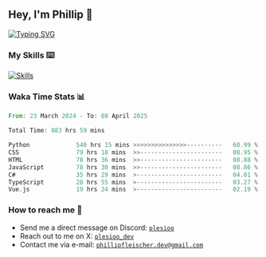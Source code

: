 ## Hey, I'm Phillip 👋

[![Typing SVG](https://readme-typing-svg.demolab.com/?lines=Web+Developer;Bot+Developer)](https://git.io/typing-svg)

### My Skills ⌨️
[![Skills](https://skillicons.dev/icons?i=python,cs,js,ts,react,mongodb,html,css,figma,discord,github,pycharm,vscode,notion)](https://github.com/plesioo)

### Waka Time Stats 📊
<!--START_SECTION:waka-->

```rust
From: 23 March 2024 - To: 08 April 2025

Total Time: 883 hrs 59 mins

Python             540 hrs 15 mins >>>>>>>>>>>>>>>----------   60.99 %
CSS                79 hrs 18 mins  >>-----------------------   08.95 %
HTML               78 hrs 36 mins  >>-----------------------   08.88 %
JavaScript         78 hrs 30 mins  >>-----------------------   08.86 %
C#                 35 hrs 29 mins  >------------------------   04.01 %
TypeScript         28 hrs 55 mins  >------------------------   03.27 %
Vue.js             19 hrs 24 mins  >------------------------   02.19 %
```

<!--END_SECTION:waka-->

### How to reach me 🔗
 - Send me a direct message on Discord: [`plesioo`](https://discord.com/users/715819265252655154)
 - Reach out to me on X: [`plesioo_dev`](https://x.com/plesioo_dev)
 - Contact me via e-mail: [`phillipfleischer.dev@gmail.com`](mailto:phillipfleischer.dev@gmail.com)
<!--
**plesioo/plesioo** is a ✨ _special_ ✨ repository because its `README.md` (this file) appears on your GitHub profile.

Here are some ideas to get you started:

- 🔭 I’m currently working on ...
- 🌱 I’m currently learning ...
- 👯 I’m looking to collaborate on ...
- 🤔 I’m looking for help with ...
- 💬 Ask me about ...
- 📫 How to reach me: ...
- 😄 Pronouns: ...
- ⚡ Fun fact: ...
-->
